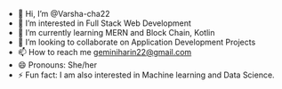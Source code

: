 - 👋 Hi, I’m @Varsha-cha22
- 👀 I’m interested in Full Stack Web Development
- 🌱 I’m currently learning MERN and Block Chain, Kotlin
- 💞️ I’m looking to collaborate on Application Development Projects
- 📫 How to reach me geminiharin22@gmail.com
- 😄 Pronouns: She/her
- ⚡ Fun fact: I am also interested in Machine learning and Data Science.

<!---
Varsha-cha22/Varsha-cha22 is a ✨ special ✨ repository because its `README.md` (this file) appears on your GitHub profile.
You can click the Preview link to take a look at your changes.
--->
